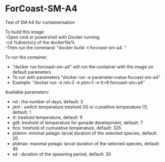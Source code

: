 # ForCoast-SM-A4

Test of SM A4 for containerisation

To build this image: <br />
-Open cmd or powershell with Docker running <br />
-cd %directory of the dockerfile% <br />
-Then run the command: "docker build -t forcoast-sm-a4 ."

To run the container: <br />
- "docker run forcoast-sm-a4" will run the container with the image on default parameters <br />
- To run with parameters "docker run -e parameter=value focoast-sm-a4" <br />
- Example: "docker run -e nd=3 -e ptm=1 -e tt=9 forcoast-sm=a4" <br />

Available parameters:  <br />
- nd : the number of days, default: 3 <br />
- ptm : switch temperature treshold (0) or cumalitve temperature (1), default: 1 <br />
- tt: treshold temperature, default: 9 <br />
- gdt: treshold of temperature for gonade development, default: 7 <br />
- ttcs: treshold of cumulative temperature, default: 325 <br />
- pldmin: minimal pelagic larval duration of the selected species, default: 20 <br />
- pldmax: maximal pelagic larval duration of the selected species, default: 45 <br />
- sd : duration of the spawning period, default: 30

